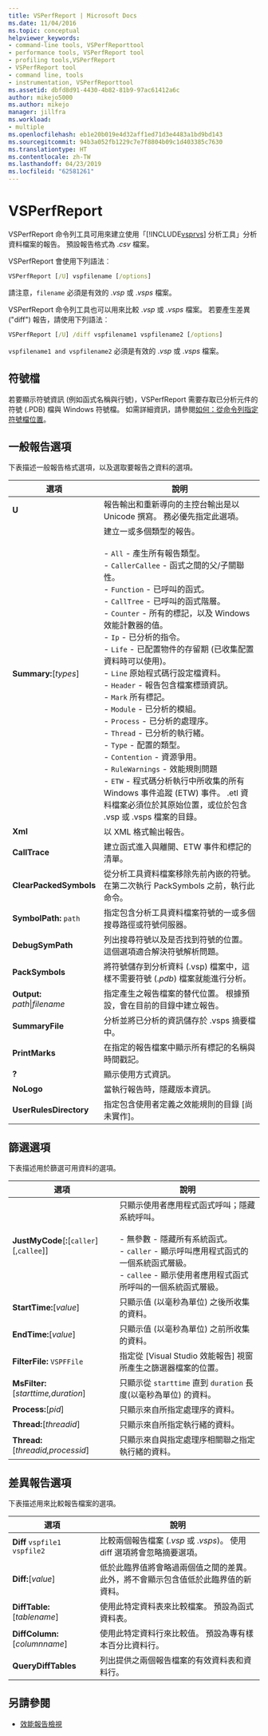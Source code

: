 ```yaml
---
title: VSPerfReport | Microsoft Docs
ms.date: 11/04/2016
ms.topic: conceptual
helpviewer_keywords:
- command-line tools, VSPerfReporttool
- performance tools, VSPerfReport tool
- profiling tools,VSPerfReport
- VSPerfReport tool
- command line, tools
- instrumentation, VSPerfReporttool
ms.assetid: dbfd8d91-4430-4b82-81b9-97ac61412a6c
author: mikejo5000
ms.author: mikejo
manager: jillfra
ms.workload:
- multiple
ms.openlocfilehash: eb1e20b019e4d32aff1ed71d3e4483a1bd9bd143
ms.sourcegitcommit: 94b3a052fb1229c7e7f8804b09c1d403385c7630
ms.translationtype: HT
ms.contentlocale: zh-TW
ms.lasthandoff: 04/23/2019
ms.locfileid: "62581261"
---
```

# <a name="vsperfreport"></a>VSPerfReport
VSPerfReport 命令列工具可用來建立使用「[!INCLUDE[vsprvs](../code-quality/includes/vsprvs_md.md)] 分析工具」分析資料檔案的報告。 預設報告格式為 .*csv* 檔案。

 VSPerfReport 會使用下列語法︰

```cmd
VSPerfReport [/U] vspfilename [/options]
```

 請注意，`filename` 必須是有效的 .*vsp* 或 .*vsps* 檔案。

 VSPerfReport 命令列工具也可以用來比較 .*vsp* 或 .*vsps* 檔案。 若要產生差異 ("diff") 報告，請使用下列語法︰

```cmd
VSPerfReport [/U] /diff vspfilename1 vspfilename2 [/options]
```

 `vspfilename1 and vspfilename2` 必須是有效的 .*vsp* 或 .*vsps* 檔案。

## <a name="symbol-files"></a>符號檔
 若要顯示符號資訊 (例如函式名稱與行號)，VSPerfReport 需要存取已分析元件的符號 (.PDB) 檔與 Windows 符號檔。 如需詳細資訊，請參閱[如何：從命令列指定符號檔位置](../profiling/how-to-specify-symbol-file-locations-from-the-command-line.md)。

## <a name="general-report-options"></a>一般報告選項
 下表描述一般報告格式選項，以及選取要報告之資料的選項。

|選項|說明|
|-------------|-----------------|
|**U**|報告輸出和重新導向的主控台輸出是以 Unicode 撰寫。 務必優先指定此選項。|
|**Summary:**[*types*]|建立一或多個類型的報告。<br /><br /> -   `All` - 產生所有報告類型。<br />-   `CallerCallee` - 函式之間的父/子關聯性。<br />-   `Function` - 已呼叫的函式。<br />-   `CallTree` - 已呼叫的函式階層。<br />-   `Counter` - 所有的標記，以及 Windows 效能計數器的值。<br />-   `Ip` - 已分析的指令。<br />-   `Life` - 已配置物件的存留期 (已收集配置資料時可以使用)。<br />-   `Line` 原始程式碼行設定檔資料。<br />-   `Header` - 報告包含檔案標頭資訊。<br />-   `Mark` 所有標記。<br />-   `Module` - 已分析的模組。<br />-   `Process` - 已分析的處理序。<br />-   `Thread` - 已分析的執行緒。<br />-   `Type` - 配置的類型。<br />-   `Contention` - 資源爭用。<br />-   `RuleWarnings` - 效能規則問題<br />-   `ETW` - 程式碼分析執行中所收集的所有 Windows 事件追蹤 (ETW) 事件。 .etl 資料檔案必須位於其原始位置，或位於包含 .vsp 或 .vsps 檔案的目錄。|
|**Xml**|以 XML 格式輸出報告。|
|**CallTrace**|建立函式進入與離開、ETW 事件和標記的清單。|
|**ClearPackedSymbols**|從分析工具資料檔案移除先前內嵌的符號。 在第二次執行 PackSymbols 之前，執行此命令。|
|**SymbolPath:** `path`|指定包含分析工具資料檔案符號的一或多個搜尋路徑或符號伺服器。|
|**DebugSymPath**|列出搜尋符號以及是否找到符號的位置。 這個選項適合解決符號解析問題。|
|**PackSymbols**|將符號儲存到分析資料 (.vsp) 檔案中，這樣不需要符號 (.*pdb*) 檔案就能進行分析。|
|**Output:** *path*&#124;*filename*|指定產生之報告檔案的替代位置。 根據預設，會在目前的目錄中建立報告。|
|**SummaryFile**|分析並將已分析的資訊儲存於 .vsps 摘要檔中。|
|**PrintMarks**|在指定的報告檔案中顯示所有標記的名稱與時間戳記。|
|**?**|顯示使用方式資訊。|
|**NoLogo**|當執行報告時，隱藏版本資訊。|
|**UserRulesDirectory**|指定包含使用者定義之效能規則的目錄 [尚未實作]。|

## <a name="filter-options"></a>篩選選項
 下表描述用於篩選可用資料的選項。

|選項|說明|
|-------------|-----------------|
|**JustMyCode**[**:**[`caller`][,`callee`]]|只顯示使用者應用程式函式呼叫；隱藏系統呼叫。<br /><br /> -   無參數 - 隱藏所有系統函式。<br />-   `caller` - 顯示呼叫應用程式函式的一個系統函式層級。<br />-   `callee` - 顯示使用者應用程式函式所呼叫的一個系統函式層級。|
|**StartTime:**[*value*]|只顯示值 (以毫秒為單位) 之後所收集的資料。|
|**EndTime:**[*value*]|只顯示值 (以毫秒為單位) 之前所收集的資料。|
|**FilterFile:** `VSPFFile`|指定從 [Visual Studio 效能報告] 視窗所產生之篩選器檔案的位置。|
|**MsFilter:**[*starttime,duration*]|只顯示從 `starttime` 直到 `duration` 長度(以毫秒為單位) 的資料。|
|**Process:**[*pid*]|只顯示來自所指定處理序的資料。|
|**Thread:**[*threadid*]|只顯示來自所指定執行緒的資料。|
|**Thread:**[*threadid,processid*]|只顯示來自與指定處理序相關聯之指定執行緒的資料。|

## <a name="difference-report-options"></a>差異報告選項
 下表描述用來比較報告檔案的選項。

|選項|說明|
|-------------|-----------------|
|**Diff**  `vspfile1 vspfile2`|比較兩個報告檔案 (.*vsp* 或 .*vsps*)。 使用 diff 選項將會忽略摘要選項。|
|**Diff:**[*value*]|低於此臨界值將會略過兩個值之間的差異。 此外，將不會顯示包含值低於此臨界值的新資料。|
|**DiffTable:**[*tablename*]|使用此特定資料表來比較檔案。 預設為函式資料表。|
|**DiffColumn:**[*columnname*]|使用此特定資料行來比較值。 預設為專有樣本百分比資料行。|
|**QueryDiffTables**|列出提供之兩個報告檔案的有效資料表和資料行。|

## <a name="see-also"></a>另請參閱
- [效能報告檢視](../profiling/performance-report-views.md)